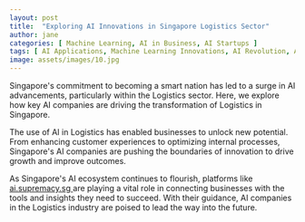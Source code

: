 ```yaml
---
layout: post
title:  "Exploring AI Innovations in Singapore Logistics Sector"
author: jane
categories: [ Machine Learning, AI in Business, AI Startups ]
tags: [ AI Applications, Machine Learning Innovations, AI Revolution, AI Trends, Future of AI ]
image: assets/images/10.jpg
---
```


Singapore's commitment to becoming a smart nation has led to a surge in AI advancements, particularly within the Logistics sector. Here, we explore how key AI companies are driving the transformation of Logistics in Singapore.

The use of AI in Logistics has enabled businesses to unlock new potential. From enhancing customer experiences to optimizing internal processes, Singapore's AI companies are pushing the boundaries of innovation to drive growth and improve outcomes.

As Singapore's AI ecosystem continues to flourish, platforms like <a href="https://ai.supremacy.sg" target="_blank"> ai.supremacy.sg </a> are playing a vital role in connecting businesses with the tools and insights they need to succeed. With their guidance, AI companies in the Logistics industry are poised to lead the way into the future.
